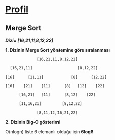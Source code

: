 # [Profil](https://app.patika.dev/Resulcgun)

## Merge Sort

**_Dizi= [16,21,11,8,12,22]_**

**1. Dizinin Merge Sort yöntemine göre sıralanması**

                  [16,21,11,8,12,22]
          
      [16,21,11]                    [8,12,22]
  
    [16]      [21,11]            [8]      [12,22]
  
    [16]    [21]    [11]      [8]   [12]    [22]
  
          [16,21]   [11]      [8,12]    [22]
         
          [11,16,21]         [8,12,22]
         
                  [8,11,12,16,21,22]
                
**2. Dizinin Big-O gösterimi**

O(nlogn) liste 6 elemanlı olduğu için **6log6**

